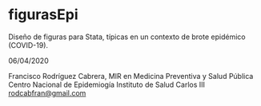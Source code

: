 # figurasEpi
Diseño de figuras para Stata, típicas en un contexto de brote epidémico (COVID-19).

06/04/2020

Francisco Rodríguez Cabrera,
MIR en Medicina Preventiva y Salud Pública
Centro Nacional de Epidemiogía
Instituto de Salud Carlos III
rodcabfran@gmail.com

